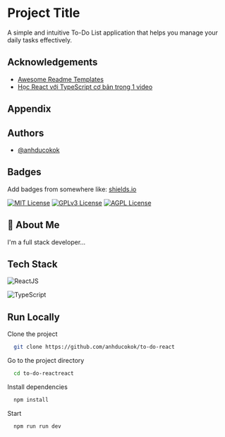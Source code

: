
# Project Title

A simple and intuitive To-Do List application that helps you manage your daily tasks effectively.


## Acknowledgements

 - [Awesome Readme Templates](https://awesomeopensource.com/project/elangosundar/awesome-README-templates)
 - [Học React với TypeScript cơ bản trong 1 video](https://www.youtube.com/watch?v=PWjfBREub44&t=1894s)


## Appendix




## Authors

- [@anhducokok](https://github.com/anhducokok)


## Badges

Add badges from somewhere like: [shields.io](https://shields.io/)

[![MIT License](https://img.shields.io/badge/License-MIT-green.svg)](https://choosealicense.com/licenses/mit/)
[![GPLv3 License](https://img.shields.io/badge/License-GPL%20v3-yellow.svg)](https://opensource.org/licenses/)
[![AGPL License](https://img.shields.io/badge/license-AGPL-blue.svg)](http://www.gnu.org/licenses/agpl-3.0)


## 🚀 About Me
I'm a full stack developer...


## Tech Stack

![ReactJS](https://img.shields.io/badge/React-20232A?style=for-the-badge&logo=react&logoColor=61DAFB) 

![TypeScript](https://img.shields.io/badge/TypeScript-007ACC?style=for-the-badge&logo=typescript&logoColor=white)






## Run Locally

Clone the project

```bash
  git clone https://github.com/anhducokok/to-do-react
```

Go to the project directory

```bash
  cd to-do-reactreact
```

Install dependencies

```bash
  npm install
```

Start 

```bash
  npm run run dev
```


